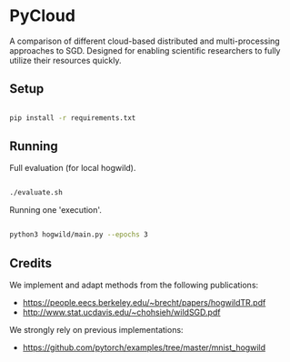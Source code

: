 # PyCloud

A comparison of different cloud-based distributed and multi-processing approaches to SGD. Designed for enabling scientific researchers to fully utilize their resources quickly.

## Setup

```bash

pip install -r requirements.txt

```

## Running

Full evaluation (for local hogwild).

```bash

./evaluate.sh

```

Running one 'execution'.

```bash

python3 hogwild/main.py --epochs 3

```

## Credits

We implement and adapt methods from the following publications:

* https://people.eecs.berkeley.edu/~brecht/papers/hogwildTR.pdf
* http://www.stat.ucdavis.edu/~chohsieh/wildSGD.pdf

We strongly rely on previous implementations:

* https://github.com/pytorch/examples/tree/master/mnist_hogwild
